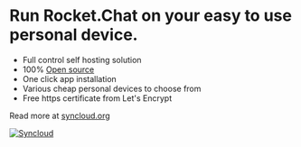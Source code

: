 # Run Rocket.Chat on your easy to use personal device.

* Full control self hosting solution
* 100% [Open source](https://github.com/syncloud/platform)
* One click app installation
* Various cheap personal devices to choose from
* Free https certificate from Let's Encrypt

Read more at [syncloud.org](https://syncloud.org)

[![Syncloud](https://syncloud.org/images/logo_min.svg)](https://syncloud.org)

